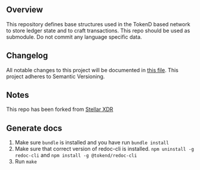 ## Overview
This repository defines base structures used in the TokenD based network to store ledger state and to craft transactions.
This repo should be used as submodule. Do not commit any language specific data.

## Changelog

All notable changes to this project will be documented in [this file](https://github.com/tokend/xdr/blob/feature/roles_rules/changelog.md). This project adheres to Semantic Versioning.

## Notes

This repo has been forked from [Stellar XDR](https://github.com/stellar/stellar-core)

## Generate docs 

1. Make sure `bundle` is installed and you have run `bundle install`
1. Make sure that correct version of redoc-cli is installed. `npm uninstall -g redoc-cli` and `npm install -g @tokend/redoc-cli`
1. Run `make`